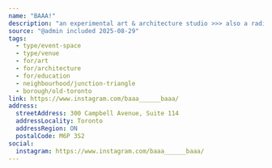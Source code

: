 ```yaml
---
name: "BAAA!"
description: "an experimental art & architecture studio >>> also a radio, community space & school @baaa______baaa @sheeep.school 𝓌𝑒 𝒸𝑜𝓃𝓃𝑒𝒸𝓉 𝓉𝒽𝑒 𝒹𝑜𝓉𝓈"
source: "@admin included 2025-08-29"
tags:
  - type/event-space
  - type/venue
  - for/art
  - for/architecture
  - for/education
  - neighbourhood/junction-triangle
  - borough/old-toronto
link: https://www.instagram.com/baaa______baaa/
address:
  streetAddress: 300 Campbell Avenue, Suite 114
  addressLocality: Toronto
  addressRegion: ON
  postalCode: M6P 3S2
social:
  instagram: https://www.instagram.com/baaa______baaa/
---
```

